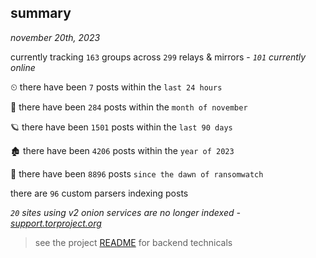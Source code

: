 
## summary
_november 20th, 2023_

currently tracking `163` groups across `299` relays & mirrors - _`101` currently online_

⏲ there have been `7` posts within the `last 24 hours`

🦈 there have been `284` posts within the `month of november`

🪐 there have been `1501` posts within the `last 90 days`

🏚 there have been `4206` posts within the `year of 2023`

🦕 there have been `8896` posts `since the dawn of ransomwatch`

there are `96` custom parsers indexing posts

_`20` sites using v2 onion services are no longer indexed - [support.torproject.org](https://support.torproject.org/onionservices/v2-deprecation/)_

> see the project [README](https://github.com/joshhighet/ransomwatch#ransomwatch--) for backend technicals
